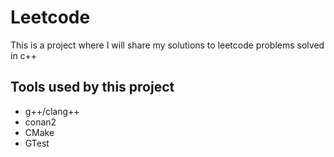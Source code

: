 
# Leetcode

This is a project where I will share my solutions to leetcode problems solved in c++

## Tools used by this project

- g++/clang++
- conan2
- CMake
- GTest

